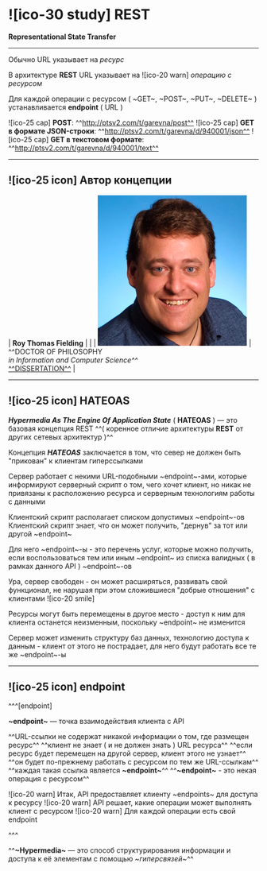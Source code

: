 # ![ico-30 study] REST

**Representational State Transfer**

__________________________________

Обычно URL указывает на _ресурс_

В архитектуре **REST** URL указывает на ![ico-20 warn] _операцию с ресурсом_

Для каждой операции с ресурсом ( ~GET~, ~POST~, ~PUT~, ~DELETE~ ) устанавливается **endpoint** ( URL )

![ico-25 cap] **POST**: ^^http://ptsv2.com/t/garevna/post^^
![ico-25 cap] **GET в формате JSON-строки**: ^^http://ptsv2.com/t/garevna/d/940001/json^^
![ico-25 cap] **GET в текстовом формате**: ^^http://ptsv2.com/t/garevna/d/940001/text^^

________________________________________

## ![ico-25 icon] Автор концепции

| **Roy Thomas Fielding** |  |
| <img src="src/images/lessons/filding.png"/> | ^^DOCTOR OF PHILOSOPHY<br/>_in Information and Computer Science^^_<br/>[^^DISSERTATION^^](https://www.ics.uci.edu/~fielding/pubs/dissertation/top.htm) |

______________________________

## ![ico-25 icon] HATEOAS

**_Hypermedia As The Engine Of Application State_** ( **HATEOAS** ) — это базовая концепция REST
^^( коренное отличие архитектуры **REST** от других сетевых архитектур )^^

Концепция **_HATEOAS_** заключается в том, что север не должен быть "прикован" к клиентам гиперссылками

Сервер работает с некими URL-подобными ~endpoint~-ами, которые информируют серверный скрипт о том, чего хочет клиент, но никак не привязаны к расположению ресурса и серверным технологиям работы с данными

Клиентский скрипт располагает списком допустимых ~endpoint~-ов
Клиентский скрипт знает, что он может получить, "дернув" за тот или другой ~endpoint~

Для него  ~endpoint~-ы - это перечень услуг, которые можно получить, если воспользоваться тем или иным ~endpoint~ из списка валидных ( в рамках данного API ) ~endpoint~-ов

Ура, сервер свободен - он может расширяться, развивать свой функционал, не нарушая при этом сложившиеся "добрые отношения" с клиентами ![ico-20 smile]

Ресурсы могут быть перемещены в другое место - доступ к ним для клиента останется неизменным, поскольку ~endpoint~ не изменится

Сервер может изменить структуру баз данных, технологию доступа к данным - клиент от этого не пострадает, для него будут работать все те же ~endpoint~-ы

_____________________________________

## ![ico-25 icon] endpoint

^^^[endpoint]

**~endpoint~** — точка взаимодействия клиента с API

^^URL-ссылки не содержат никакой информации о том, где размещен ресурс^^
^^клиент не знает ( и не должен знать ) URL ресурса^^
^^если ресурс будет перемещен на другой сервер, клиент этого не узнает^^
^^он будет по-прежнему работать с ресурсом по тем же URL-ссылкам^^
^^каждая такая ссылка является **~endpoint~**^^
^^**~endpoint~** - это некая операция с ресурсом^^

![ico-20 warn] Итак, API предоставляет клиенту  ~endpoints~  для доступа к ресурсу
![ico-20 warn] API решает, какие операции может выполнять клиент с ресурсом
![ico-20 warn] Для каждой операции есть свой endpoint

^^^

^^**~Hypermedia~** — это способ структурирования информации и доступа к её элементам с помощью _~гиперсвязей~_^^

